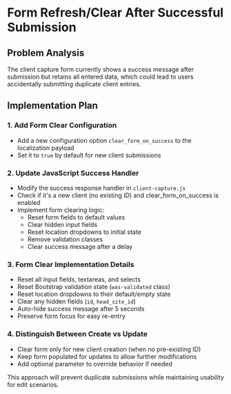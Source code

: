 # Form Refresh/Clear After Successful Submission

## Problem Analysis
The client capture form currently shows a success message after submission but retains all entered data, which could lead to users accidentally submitting duplicate client entries.

## Implementation Plan

### 1. Add Form Clear Configuration
- Add a new configuration option `clear_form_on_success` to the localization payload
- Set it to `true` by default for new client submissions

### 2. Update JavaScript Success Handler
- Modify the success response handler in `client-capture.js`
- Check if it's a new client (no existing ID) and clear_form_on_success is enabled
- Implement form clearing logic:
  - Reset form fields to default values
  - Clear hidden input fields
  - Reset location dropdowns to initial state
  - Remove validation classes
  - Clear success message after a delay

### 3. Form Clear Implementation Details
- Reset all input fields, textareas, and selects
- Reset Bootstrap validation state (`was-validated` class)
- Reset location dropdowns to their default/empty state
- Clear any hidden fields (`id`, `head_site_id`)
- Auto-hide success message after 5 seconds
- Preserve form focus for easy re-entry

### 4. Distinguish Between Create vs Update
- Clear form only for new client creation (when no pre-existing ID)
- Keep form populated for updates to allow further modifications
- Add optional parameter to override behavior if needed

This approach will prevent duplicate submissions while maintaining usability for edit scenarios.